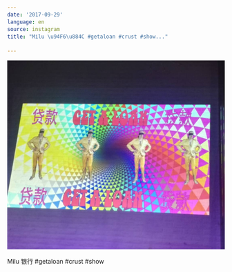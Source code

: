 ```yaml
---
date: '2017-09-29'
language: en
source: instagram
title: "Milu \u94F6\u884C #getaloan #crust #show..."

---
```


![](/uploads/instagram/201709/2a0b5b96b6c2b7c07e495295179da4dc.jpg)

Milu 银行 #getaloan #crust #show
            